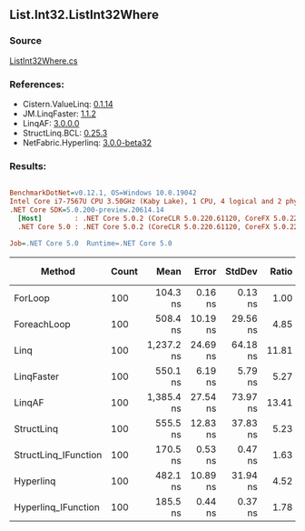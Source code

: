 ﻿## List.Int32.ListInt32Where

### Source
[ListInt32Where.cs](../LinqBenchmarks/List/Int32/ListInt32Where.cs)

### References:
- Cistern.ValueLinq: [0.1.14](https://www.nuget.org/packages/Cistern.ValueLinq/0.1.14)
- JM.LinqFaster: [1.1.2](https://www.nuget.org/packages/JM.LinqFaster/1.1.2)
- LinqAF: [3.0.0.0](https://www.nuget.org/packages/LinqAF/3.0.0.0)
- StructLinq.BCL: [0.25.3](https://www.nuget.org/packages/StructLinq.BCL/0.25.3)
- NetFabric.Hyperlinq: [3.0.0-beta32](https://www.nuget.org/packages/NetFabric.Hyperlinq/3.0.0-beta32)

### Results:
``` ini

BenchmarkDotNet=v0.12.1, OS=Windows 10.0.19042
Intel Core i7-7567U CPU 3.50GHz (Kaby Lake), 1 CPU, 4 logical and 2 physical cores
.NET Core SDK=5.0.200-preview.20614.14
  [Host]        : .NET Core 5.0.2 (CoreCLR 5.0.220.61120, CoreFX 5.0.220.61120), X64 RyuJIT
  .NET Core 5.0 : .NET Core 5.0.2 (CoreCLR 5.0.220.61120, CoreFX 5.0.220.61120), X64 RyuJIT

Job=.NET Core 5.0  Runtime=.NET Core 5.0  

```
|               Method | Count |       Mean |    Error |   StdDev | Ratio | RatioSD |  Gen 0 | Gen 1 | Gen 2 | Allocated |
|--------------------- |------ |-----------:|---------:|---------:|------:|--------:|-------:|------:|------:|----------:|
|              ForLoop |   100 |   104.3 ns |  0.16 ns |  0.13 ns |  1.00 |    0.00 |      - |     - |     - |         - |
|          ForeachLoop |   100 |   508.4 ns | 10.19 ns | 29.56 ns |  4.85 |    0.33 |      - |     - |     - |         - |
|                 Linq |   100 | 1,237.2 ns | 24.69 ns | 64.18 ns | 11.81 |    0.52 | 0.0343 |     - |     - |      72 B |
|           LinqFaster |   100 |   550.1 ns |  6.19 ns |  5.79 ns |  5.27 |    0.06 | 0.3090 |     - |     - |     648 B |
|               LinqAF |   100 | 1,385.4 ns | 27.54 ns | 73.97 ns | 13.41 |    0.71 |      - |     - |     - |         - |
|           StructLinq |   100 |   555.5 ns | 12.83 ns | 37.83 ns |  5.23 |    0.41 | 0.0153 |     - |     - |      32 B |
| StructLinq_IFunction |   100 |   170.5 ns |  0.53 ns |  0.47 ns |  1.63 |    0.01 |      - |     - |     - |         - |
|            Hyperlinq |   100 |   482.1 ns | 10.89 ns | 31.94 ns |  4.52 |    0.37 |      - |     - |     - |         - |
|  Hyperlinq_IFunction |   100 |   185.5 ns |  0.44 ns |  0.37 ns |  1.78 |    0.00 |      - |     - |     - |         - |
